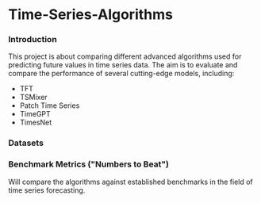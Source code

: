 # Time-Series-Algorithms

### Introduction
This project is about comparing different advanced algorithms used for predicting future values in time series data.
The aim is to evaluate and compare the performance of several cutting-edge models, including:
* TFT
* TSMixer
* Patch Time Series
* TimeGPT
* TimesNet


### Datasets


### Benchmark Metrics ("Numbers to Beat")
Will compare the algorithms against established benchmarks in the field of time series forecasting.
